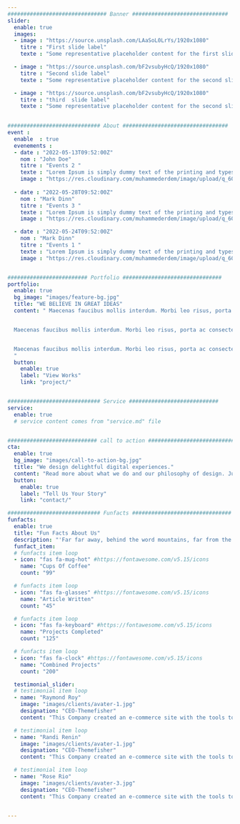 ```yaml
---
############################### Banner ##############################
slider:
  enable: true
  images: 
  - image : "https://source.unsplash.com/LAaSoL0LrYs/1920x1080" 
    titre : "First slide label"
    texte : "Some representative placeholder content for the first slide."

  - image : "https://source.unsplash.com/bF2vsubyHcQ/1920x1080" 
    titre : "Second slide label"
    texte : "Some representative placeholder content for the second slide."

  - image : "https://source.unsplash.com/bF2vsubyHcQ/1920x1080" 
    titre : "third  slide label"
    texte : "Some representative placeholder content for the second slide."
  

############################# About #################################
event :
  enable  : true
  evenements :
  - date : "2022-05-13T09:52:00Z"
    nom : "John Doe"
    titre : "Events 2 "
    texte : "Lorem Ipsum is simply dummy text of the printing and typesetting industry. Lorem Ipsum has been the industry's standard dummy text ever since the 1500s..."
    image : "https://res.cloudinary.com/muhammederdem/image/upload/q_60/v1537132205/news-slider/item-3.webp"
    
  - date : "2022-05-28T09:52:00Z"
    nom : "Mark Dinn"
    titre : "Events 3 "
    texte : "Lorem Ipsum is simply dummy text of the printing and typesetting industry. Lorem Ipsum has been the industry's standard dummy text ever since the 1500s..."
    image : "https://res.cloudinary.com/muhammederdem/image/upload/q_60/v1537132205/news-slider/item-4.webp"

  - date : "2022-05-24T09:52:00Z"
    nom : "Mark Dinn"
    titre : "Events 1 "
    texte : "Lorem Ipsum is simply dummy text of the printing and typesetting industry. Lorem Ipsum has been the industry's standard dummy text ever since the 1500s..."
    image : "https://res.cloudinary.com/muhammederdem/image/upload/q_60/v1537132205/news-slider/item-2.webp"


######################### Portfolio ###############################
portfolio:
  enable: true
  bg_image: "images/feature-bg.jpg"
  title: "WE BELIEVE IN GREAT IDEAS"
  content: " Maecenas faucibus mollis interdum. Morbi leo risus, porta ac consectetur ac, vestibulum at eros. Fusce dapibus, tellus ac cursus commodo, tortor mauris condimentum nibh, ut fermentum massa justo sit amet risus.


  Maecenas faucibus mollis interdum. Morbi leo risus, porta ac consectetur ac, vestibulum at eros. Fusce dapibus, tellus ac cursus commodo, tortor mauris condimentum nibh, ut fermentum massa justo sit amet risus.


  Maecenas faucibus mollis interdum. Morbi leo risus, porta ac consectetur ac, vestibulum at eros. Fusce dapibus, tellus ac cursus commodo, tortor mauris condimentum nibh, ut fermentum massa justo sit amet risus.
  "
  button:
    enable: true
    label: "View Works"
    link: "project/"


############################# Service ############################
service:
  enable: true
  # service content comes from "service.md" file


############################ call to action ###########################
cta:
  enable: true
  bg_image: "images/call-to-action-bg.jpg"
  title: "We design delightful digital experiences."
  content: "Read more about what we do and our philosophy of design. Judge for yourself The work and results <br> we’ve achieved for other clients, and meet our highly experienced Team who just love to design."
  button:
    enable: true
    label: "Tell Us Your Story"
    link: "contact/"

############################# Funfacts ###############################
funfacts:
  enable: true
  title: "Fun Facts About Us"
  description: "'Far far away, behind the word mountains, far from the countries Vokalia and Consonantia, <br> there live the blind texts. Separated they live in Bookmarksgrove right at the coast of the Semantics'"
  funfact_item:
  # funfacts item loop
  - icon: "fas fa-mug-hot" #https://fontawesome.com/v5.15/icons
    name: "Cups Of Coffee"
    count: "99"

  # funfacts item loop
  - icon: "fas fa-glasses" #https://fontawesome.com/v5.15/icons
    name: "Article Written"
    count: "45"

  # funfacts item loop
  - icon: "fas fa-keyboard" #https://fontawesome.com/v5.15/icons
    name: "Projects Completed"
    count: "125"

  # funfacts item loop
  - icon: "fas fa-clock" #https://fontawesome.com/v5.15/icons
    name: "Combined Projects"
    count: "200"

  testimonial_slider:
  # testimonial item loop
  - name: "Raymond Roy"
    image: "images/clients/avater-1.jpg"
    designation: "CEO-Themefisher"
    content: "This Company created an e-commerce site with the tools to make our business a success, with innovative ideas we feel that our site has unique elements that make us stand out from the crowd."

  # testimonial item loop
  - name: "Randi Renin"
    image: "images/clients/avater-1.jpg"
    designation: "CEO-Themefisher"
    content: "This Company created an e-commerce site with the tools to make our business a success, with innovative ideas we feel that our site has unique elements that make us stand out from the crowd."

  # testimonial item loop
  - name: "Rose Rio"
    image: "images/clients/avater-3.jpg"
    designation: "CEO-Themefisher"
    content: "This Company created an e-commerce site with the tools to make our business a success, with innovative ideas we feel that our site has unique elements that make us stand out from the crowd."


---
```

